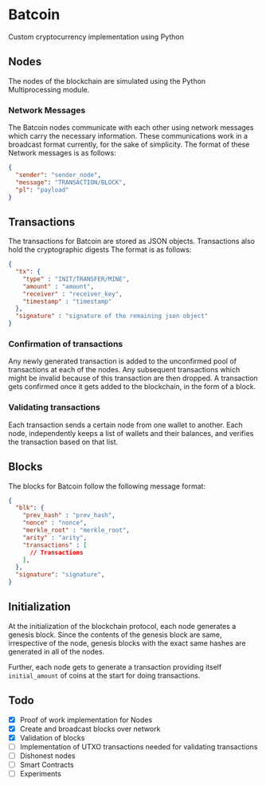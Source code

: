 # Batcoin

Custom cryptocurrency implementation using Python

## Nodes

The nodes of the blockchain are simulated using the Python Multiprocessing module.

### Network Messages

The Batcoin nodes communicate with each other using network messages which carry the necessary information. These communications work in a broadcast format currently, for the sake of simplicity. The format of these Network messages is as follows:

```json
{
  "sender": "sender_node",
  "message": "TRANSACTION/BLOCK",
  "pl": "payload"
}
```

## Transactions

The transactions for Batcoin are stored as JSON objects. Transactions also hold the cryptographic digests The format is as follows:

```json
{
  "tx": {
    "type" : "INIT/TRANSFER/MINE",
    "amount" : "amount",
    "receiver" : "receiver_key",
    "timestamp" : "timestamp"
  },
  "signature" : "signature of the remaining json object"
}
```

### Confirmation of transactions

Any newly generated transaction is added to the unconfirmed pool of transactions at each of the nodes. Any subsequent transactions which might be invalid because of this transaction are then dropped. A transaction gets confirmed once it gets added to the blockchain, in the form of a block.

### Validating transactions

Each transaction sends a certain node from one wallet to another. Each node, independently keeps a list of wallets and their balances, and verifies the transaction based on that list.

## Blocks

The blocks for Batcoin follow the following message format:

```json
{
  "blk": {
    "prev_hash" : "prev_hash",
    "nonce" : "nonce",
    "merkle_root" : "merkle_root",
    "arity" : "arity",
    "transactions" : [
      // Transactions
    ],
  },
  "signature": "signature",
}
```

## Initialization

At the initialization of the blockchain protocol, each node generates a genesis block. Since the contents of the genesis block are same, irrespective of the node, genesis blocks with the exact same hashes are generated in all of the nodes.

Further, each node gets to generate a transaction providing itself `initial_amount` of coins at the start for doing transactions.

## Todo

- [X] Proof of work implementation for Nodes
- [X] Create and broadcast blocks over network
- [X] Validation of blocks
- [ ] Implementation of UTXO transactions needed for validating transactions
- [ ] Dishonest nodes
- [ ] Smart Contracts
- [ ] Experiments
